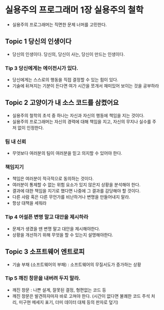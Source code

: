# 실용주의 프로그래머 1장 실용주의 철학
- 실용주의 프로그래머는 직면한 문제 너머를 고민한다.

## Topic 1 당신의 인생이다
- 당신의 인생이다. 당신의, 당신이 사는, 당신이 만드는 인생이다.

### Tip 3 당신에게는 에이전시가 있다.
- 당신에게는 스스로의 행동을 직접 결정할 수 있는 힘이 있다.
- 기술에 뒤쳐지는 기분이 든다면 여가 시간을 쪼개서 재미있어 보이는 것을 공부하라

## Topic 2 고양이가 내 소스 코드를 삼켰어요
- 실용주의 철학의 초석 중 하나는 자신과 자신의 행동에 책임을 지는 것이다.
- 실용주의 프로그래머는 자신의 경력에 대해 책임을 지고, 자신의 무지나 실수를 주저 없이 인정한다.

### 팀 내 신뢰
- 무엇보다 여러분의 팀이 여러분을 믿고 의지할 수 있어야 한다.

### 책임지기
- 책임은 여러분이 적극적으로 동의하는 것이다.
- 여러분이 통제할 수 없는 위험 요소가 있지 않은지 상황을 분석해야 한다.
- 결과에 대한 책임을 지기로 했다면 나중에 그 결과를 감당해야 할 것이다.
- 다른 사람 혹은 다른 무언가를 비난하거나 변명을 만들어내지 말라.
- 항상 대책을 세워라

### Tip 4 어설픈 변명 말고 대안을 제시하라
- 문제가 생겼을 땐 변명 말고 대안을 제시해야한다.
- 상황을 개선하기 위해 무엇을 할 수 있는지 설명해야한다.

## Topic 3 소프트웨어 엔트로피
- 기술 부채 (소프트웨어의 부패) : 소프트웨어의 무질서도가 증가하는 상황

### Tip 5 깨진 창문을 내버려 두지 말라.
- 깨진 창문 : 나쁜 설계, 잘못된 결정, 형편없는 코드 등
- 깨진 창문은 발견하자마자 바로 고쳐야 한다. (시간이 없다면 불쾌한 코드 주석 처리, 미구현 메세지 표기, 더미 데이터 대체 등의 판자로 덮기)